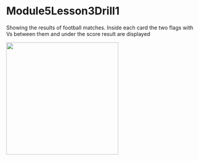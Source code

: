 # Module5Lesson3Drill1

Showing the results of football matches. Inside each card the two flags with Vs between them and under the score result are displayed

<img src = "https://user-images.githubusercontent.com/102150516/193004962-aefcb995-2af9-4c03-aace-46580c984b4a.jpg" width = 300>